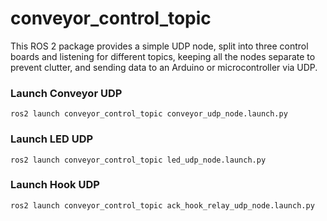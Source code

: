 # conveyor_control_topic

This ROS 2 package provides a simple UDP node, split into three control boards and listening for different topics, keeping all the nodes separate to prevent clutter, and sending data to an Arduino or microcontroller via UDP.

### Launch Conveyor UDP
    ros2 launch conveyor_control_topic conveyor_udp_node.launch.py

### Launch LED UDP
    ros2 launch conveyor_control_topic led_udp_node.launch.py

### Launch Hook UDP
    ros2 launch conveyor_control_topic ack_hook_relay_udp_node.launch.py